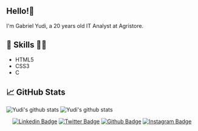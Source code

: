 ## Hello!👋
I'm Gabriel Yudi, a 20 years old IT Analyst at Agristore.
## 💼 Skills 👨‍💻
- HTML5
- CSS3
- C


## 📈 GitHub Stats

![Yudi's github stats](https://github-readme-stats.vercel.app/api?username=yudistation&show_icons=true&theme=material-palenight)
![Yudi's github stats](https://github-readme-streak-stats.herokuapp.com/?user=yudistation&theme=material-palenight)

<div align="center">
  
[![Linkedin Badge](https://img.shields.io/badge/-gabrielyudi-blue?style=flat-square&logo=Linkedin&logoColor=white&link=https://www.linkedin.com/gabrielyudi)](https://www.linkedin.com/in/gabrielyudi/) 
[![Twitter Badge](https://img.shields.io/badge/@yudistation-1ca0f1?style=flat&labelColor=1ca0f1&logo=twitter&logoColor=white&link=https://twitter.com/yudistation)](https://twitter.com/yudistation)
[![Github Badge](https://img.shields.io/badge/yudistation-24292e?style=flat&logo=Github&logoColor=white&link=https://github.com/yudistation)](https://github.com/yudistation)
[![Instagram Badge](https://img.shields.io/badge/-yudistation-e4405f?style=flat-square&labelColor=f94877&logo=instagram&logoColor=white&link=https://https://www.instagram.com/savio_nascimento_/)](https://www.instagram.com/yudistation/)

</div>
  
<!---
yudistation/yudistation is a ✨ special ✨ repository because its `README.md` (this file) appears on your GitHub profile.
You can click the Preview link to take a look at your changes.
--->
